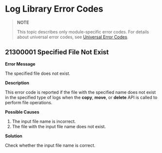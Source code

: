 # Log Library Error Codes

> **NOTE**
>
> This topic describes only module-specific error codes. For details about universal error codes, see [Universal Error Codes](errorcode-universal.md).

## 21300001 Specified File Not Exist

**Error Message**

The specified file does not exist.

**Description**

This error code is reported if the file with the specified name does not exist in the specified type of logs when the **copy**, **move**, or **delete** API is called to perform file operations.

**Possible Causes**

1. The input file name is incorrect.
2. The file with the input file name does not exist.

**Solution**

Check whether the input file name is correct.
